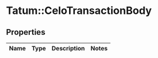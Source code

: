 # Tatum::CeloTransactionBody

## Properties
Name | Type | Description | Notes
------------ | ------------- | ------------- | -------------

